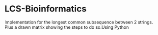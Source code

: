 # LCS-Bioinformatics
Implementation for the longest common subsequence between 2 strings. Plus a drawn matrix showing the steps to do so.Using Python
